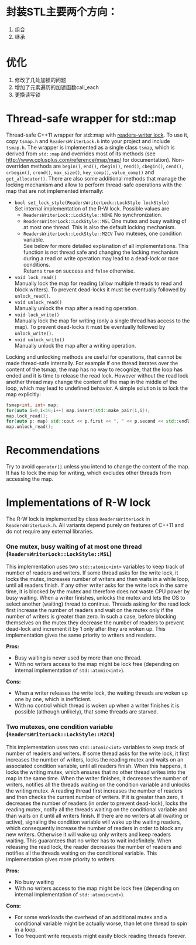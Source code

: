 # 封装STL主要两个方向：
1. 组合
2. 继承
# 优化
1. 修改了几处加锁的问题
2. 增加了元素遍历的加锁函数call_each
3. 更换读写锁
# Thread-safe wrapper for std::map
Thread-safe C++11 wrapper for std::map with [readers-writer lock](https://en.wikipedia.org/wiki/Readers%E2%80%93writer_lock).
To use it, copy `tsmap.h` and `ReadersWriterLock.h` into your project and include `tsmap.h`.
The wrapper is implemented as a single class `tsmap`, which is derived from `std::map` and 
overrides most of its methods (see <http://www.cplusplus.com/reference/map/map/>
for documentation). Non-overriden methods are `begin()`, `end()`, `rbegin()`, `rend()`, 
`cbegin()`, `cend()`, `crbegin()`, `crend()`, `max_size()`, `key_comp()`, `value_comp()` and 
`get_allocator()`. There are also some additional methods that manage the locking mechanism and allow 
to perform thread-safe operations with the map that are not implemented internally:

* `bool set_lock_style(ReadersWriterLock::LockStyle lockStyle)`  
Set internal implementation of the R-W lock. Possible values are
    * `ReadersWriterLock::LockStyle::NONE` No synchronization.
    * `ReadersWriterLock::LockStyle::MSL` One mutex and busy waiting of at most one thread. This is also the default locking mechanism.
    * `ReadersWriterLock::LockStyle::M2CV` Two mutexes, one condition variable.  
See below for more detailed explanation of all implementations. This function is not thread safe and changing 
the locking mechanism during a read or write operation may lead to a dead-lock or race conditions.  
Returns `true` on success and `false` otherwise.
* `void lock_read()`  
Manually lock the map for reading (allow multiple threads to read and block writers). To prevent dead-locks it must be eventually followed by `unlock_read()`.
* `void unlock_read()`  
Manually unlock the map after a reading operation.
* `void lock_write()`  
Manually lock the map for writing (only a single thread has access to the map). To prevent dead-locks it must be eventually followed by `unlock_write()`.
* `void unlock_write()`  
Manually unlock the map after a writing operation.

Locking and unlocking methods are useful for operations, that cannot be made thread-safe internally.
For example if one thread iterates over the content of the tsmap, the map has no way to recognize, 
that the loop has ended and it is time to release the read lock. However without the read lock 
another thread may change the content of the map in the middle of the loop, which may lead to
undefined behavior. A simple solution is to lock the map explicitly:
```C++
tsmap<int, int> map;
for(auto i=0;i<10;i++) map.insert(std::make_pair(i,i));
map.lock_read();
for(auto p: map) std::cout << p.first << ", " << p.second << std::endl;
map.unlock_read();
```

# Recommendations
Try to avoid `operator[]` unless you intend to change the content of the map. It has to lock the map for writing, which excludes 
other threads from accessing the map.

# Implementations of R-W lock
The R-W lock is implemented by class `ReadersWriterLock` in `ReadersWriterLock.h`. All variants
depend purely on features of C++11 and do not require any external libraries.

### One mutex, busy waiting of at most one thread (`ReadersWriterLock::LockStyle::MSL`)
This implementation uses two `std::atomic<int>` variables to keep track of number of readers
and writers. If some thread asks for the write lock, it locks the mutex, increases number of writers and 
then waits in a while loop, until all readers finish. If any other writer asks for the write lock in the same 
time, it is blocked by the mutex and therefore does not waste CPU power by busy waiting. When a writer finishes,
unlocks the mutex and lets the OS to select another (waiting) thread to continue. 
Threads asking for the read lock first increase the number of readers and wait on the mutex only 
if the number of writers is greater than zero. In such a case, before blocking themselves on the mutex
they decrease the number of readers to prevent dead-lock and increment it by 1 only after they are woken up.
This implementation gives the same priority to writers and readers.

**Pros:**  
* Busy waiting is never used by more than one thread.
* With no writers access to the map might be lock free (depending on internal implementation of `std::atomic<int>`).

**Cons:**  
* When a writer releases the write lock, the waiting threads are woken up one by one, which is inefficient.
* With no control which thread is woken up when a writer finishes it is possible (although unlikely), that some threads are starved.



### Two mutexes, one condition variable (`ReadersWriterLock::LockStyle::M2CV`)
This implementation uses two `std::atomic<int>` variables to keep track of number of readers
and writers. If some thread asks for the write lock, it first increases the number of writers,
locks the reading mutex and waits on an associated condition variable, until all readers finish. When this
happens, it locks the writing mutex, which ensures that no other thread writes into the map in the 
same time. When the writer finishes, it decreases the number of writers, notifies all the threads waiting
on the condition variable and unlocks the writing mutex. A reading thread first increases the number
of readers and then checks the current number of writers. If it is greater than zero, it decreases the number 
of readers (in order to prevent dead-lock), locks the reading mutex, notify all the threads waiting on the 
conditional variable and than waits on it until all writers finish. If there are no writers at all (waiting or active), 
signaling the condition variable will wake up the waiting readers, which consequently increase the number
of readers in order to block any new writers. Otherwise it will wake up only writers and 
keep readers waiting. This guarantees that no writer has to wait indefinitely. When releasing the read lock, 
the reader decreases the number of readers and notifies all the threads waiting on the conditional variable.
This implementation gives more priority to writers.

**Pros:**  
* No busy waiting
* With no writers access to the map might be lock free (depending on internal implementation of `std::atomic<int>`).

**Cons:**  
* For some workloads the overhead of an additional mutex and a conditional variable might be actually worse, than let one thread to spin in a loop.
* Too frequent write requests might easily block reading threads forever.

